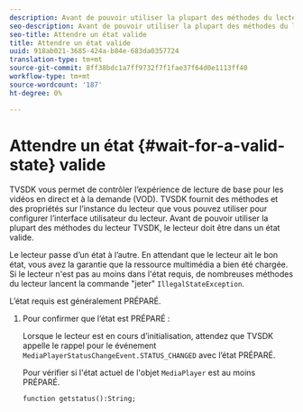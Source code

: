 ```yaml
---
description: Avant de pouvoir utiliser la plupart des méthodes du lecteur TVSDK, le lecteur doit être dans un état valide.
seo-description: Avant de pouvoir utiliser la plupart des méthodes du lecteur TVSDK, le lecteur doit être dans un état valide.
seo-title: Attendre un état valide
title: Attendre un état valide
uuid: 918ab021-3685-424a-b84e-683da0357724
translation-type: tm+mt
source-git-commit: 8ff38bdc1a7ff9732f7f1fae37f64d0e1113ff40
workflow-type: tm+mt
source-wordcount: '187'
ht-degree: 0%

---
```



# Attendre un état {#wait-for-a-valid-state} valide

TVSDK vous permet de contrôler l’expérience de lecture de base pour les vidéos en direct et à la demande (VOD). TVSDK fournit des méthodes et des propriétés sur l’instance du lecteur que vous pouvez utiliser pour configurer l’interface utilisateur du lecteur. Avant de pouvoir utiliser la plupart des méthodes du lecteur TVSDK, le lecteur doit être dans un état valide.

Le lecteur passe d’un état à l’autre. En attendant que le lecteur ait le bon état, vous avez la garantie que la ressource multimédia a bien été chargée. Si le lecteur n&#39;est pas au moins dans l&#39;état requis, de nombreuses méthodes du lecteur lancent la commande &quot;jeter&quot; `IllegalStateException`.

L’état requis est généralement PRÉPARÉ.

1. Pour confirmer que l’état est PRÉPARÉ :

   Lorsque le lecteur est en cours d’initialisation, attendez que TVSDK appelle le rappel pour le événement `MediaPlayerStatusChangeEvent.STATUS_CHANGED` avec l’état PRÉPARÉ.

   Pour vérifier si l&#39;état actuel de l&#39;objet `MediaPlayer` est au moins PRÉPARÉ.

   ```
   function getstatus():String;
   ```
